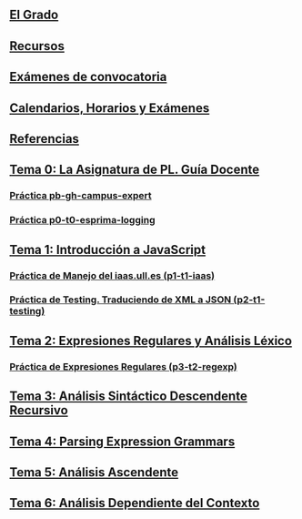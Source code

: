 ## [El Grado](degree.md)

## [Recursos](resources.md)

## [Exámenes de convocatoria](exams.md)

## [Calendarios, Horarios y Exámenes](timetables.md)

## [Referencias](references.md)

## [Tema 0: La Asignatura de PL. Guía Docente](tema0-introduccion-a-pl/guia-docente.md)

### [Práctica pb-gh-campus-expert](tema0-introduccion-a-pl/practicas/pb-gh-campus-expert)

### [Práctica p0-t0-esprima-logging](tema0-introduccion-a-pl/practicas/p0-t0-esprima-logging)

## [Tema 1: Introducción a JavaScript](tema1-introduccion-a-javascript/)

### [Práctica de Manejo del iaas.ull.es (p1-t1-iaas)](tema1-introduccion-a-javascript/practicas/p1-t1-iaas/README.md)

### [Práctica de Testing. Traduciendo de XML a JSON (p2-t1-testing)](tema1-introduccion-a-javascript/practicas/p2-t1-testing/)

## [Tema 2: Expresiones Regulares y Análisis Léxico](tema2-expresiones-regulares-y-analisis-lexico/README.md)

### [ Práctica de Expresiones Regulares (p3-t2-regexp)](tema2-expresiones-regulares-y-analisis-lexico/practicas/p3-t2-regexp/reto)

## [Tema 3: Análisis Sintáctico Descendente Recursivo](tema3-analisis-descendente-predictivo-recursivo)

## [Tema 4: Parsing Expression Grammars](tema4-parsing-expression-grammars)

## [Tema 5: Análisis Ascendente](tema5-analisis-ascendente)

## [Tema 6: Análisis Dependiente del Contexto](tema6-analisis-dependiente-del-contexto)
